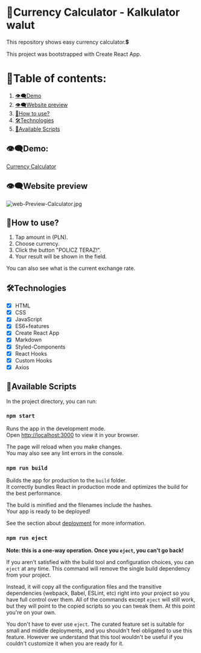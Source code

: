# 📂Currency Calculator - Kalkulator walut
This repository shows easy currency calculator.💲

This project was bootstrapped with Create React App.
# 📑Table of contents:
1. [👁‍🗨Demo](#demo)
2. [👁‍🗨Website preview](#website-preview)
3. [📌How to use?](#how-to-use)
4. [🛠Technologies](#technologies)
5. [📌Available Scripts](#available-scripts)
## 👁‍🗨Demo:
[Currency Calculator](https://maxnatalia.github.io/currency-calculator-react/)

## 👁‍🗨Website preview
![web-Preview-Calculator.jpg](https://i.postimg.cc/CKMHJrQr/web-Preview-Calculator.jpg)
## 📌How to use?
1. Tap amount in (PLN).
2. Choose currency.
3. Click the button "POLICZ TERAZ!".
4. Your result will be shown in the field.

You can also see what is the current exchange rate. 

## 🛠Technologies
- [x] HTML
- [x] CSS
- [x] JavaScript
- [x] ES6+features
- [x] Create React App
- [x] Markdown
- [x] Styled-Components
- [x] React Hooks
- [x] Custom Hooks
- [x] Axios
## 📌Available Scripts

In the project directory, you can run:

### `npm start`

Runs the app in the development mode.\
Open [http://localhost:3000](http://localhost:3000) to view it in your browser.

The page will reload when you make changes.\
You may also see any lint errors in the console.

### `npm run build`

Builds the app for production to the `build` folder.\
It correctly bundles React in production mode and optimizes the build for the best performance.

The build is minified and the filenames include the hashes.\
Your app is ready to be deployed!

See the section about [deployment](https://facebook.github.io/create-react-app/docs/deployment) for more information.

### `npm run eject`

**Note: this is a one-way operation. Once you `eject`, you can't go back!**

If you aren't satisfied with the build tool and configuration choices, you can `eject` at any time. This command will remove the single build dependency from your project.

Instead, it will copy all the configuration files and the transitive dependencies (webpack, Babel, ESLint, etc) right into your project so you have full control over them. All of the commands except `eject` will still work, but they will point to the copied scripts so you can tweak them. At this point you're on your own.

You don't have to ever use `eject`. The curated feature set is suitable for small and middle deployments, and you shouldn't feel obligated to use this feature. However we understand that this tool wouldn't be useful if you couldn't customize it when you are ready for it.

